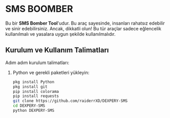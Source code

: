 # SMS BOOMBER

Bu bir **SMS Bomber Tool**'udur. Bu araç sayesinde, insanları rahatsız edebilir ve sinir edebilirsiniz. Ancak, dikkatli olun! Bu tür araçlar sadece eğlencelik kullanılmalı ve yasalara uygun şekilde kullanılmalıdır.

## Kurulum ve Kullanım Talimatları

Adım adım kurulum talimatları:

1. Python ve gerekli paketleri yükleyin:
   ```bash
   pkg install Python
   pkg install git
   pip install colorama
   pip install requests
   git clone https://github.com/raiderrXD/DEXPERY-SMS
   cd DEXPERY-SMS
   python DEXPERY-SMS
